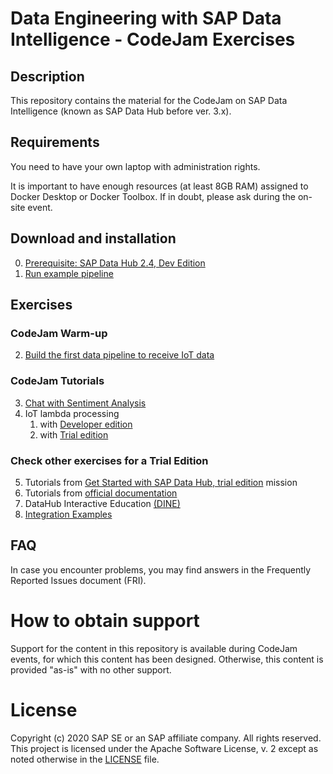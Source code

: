 # Data Engineering with SAP Data Intelligence - CodeJam Exercises

## Description
This repository contains the material for the CodeJam on SAP Data Intelligence (known as SAP Data Hub before ver. 3.x).

## Requirements
You need to have your own laptop with administration rights.

It is important to have enough resources (at least 8GB RAM) assigned to Docker Desktop or Docker Toolbox. If in doubt, please ask during the on-site event.

## Download and installation
0. [Prerequisite: SAP Data Hub 2.4, Dev Edition](https://developers.sap.com/tutorials/datahub-docker-v2-setup.html)
1. [Run example pipeline](https://developers.sap.com/tutorials/datahub-docker-v2-examples.html)

## Exercises

### CodeJam Warm-up
2. [Build the first data pipeline to receive IoT data](exercise/tessel)

### CodeJam Tutorials

3. [Chat with Sentiment Analysis](exercise/chat)
4. IoT lambda processing
    1. with [Developer edition](exercise/iot)
    2. with [Trial edition](exercise/trial/iot)

### Check other exercises for a Trial Edition

5. Tutorials from [Get Started with SAP Data Hub, trial edition](https://developers.sap.com/mission.datahub-trial.html) mission
6. Tutorials from [official documentation](https://help.sap.com/viewer/29ff74dc606c41acad117003f6034ac7/2.7.latest/en-US/217dac1ce21c46d6956208d3d699f596.html)
7. DataHub Interactive Education [(DINE)](https://github.com/SAP-samples/datahub-dine)
8. [Integration Examples](https://github.com/SAP-samples/datahub-integration-examples)

## FAQ
In case you encounter problems, you may find answers in the Frequently Reported Issues document (FRI).

# How to obtain support
Support for the content in this repository is available during CodeJam events, for which this content has been designed. Otherwise, this content is provided "as-is" with no other support.

# License
Copyright (c) 2020 SAP SE or an SAP affiliate company. All rights reserved. This project is licensed under the Apache Software License, v. 2 except as noted otherwise in the [LICENSE](LICENSE) file.
